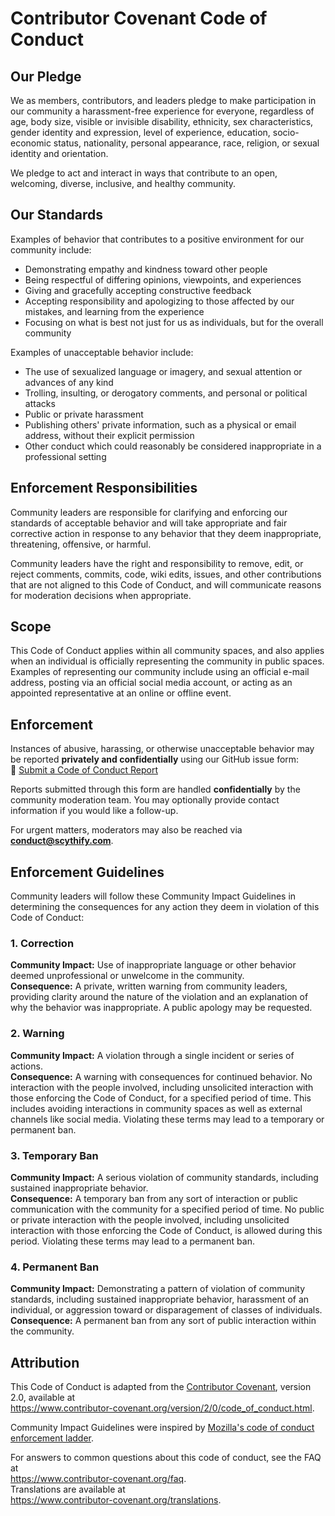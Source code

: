 # Contributor Covenant Code of Conduct

## Our Pledge

We as members, contributors, and leaders pledge to make participation in our
community a harassment-free experience for everyone, regardless of age, body
size, visible or invisible disability, ethnicity, sex characteristics, gender
identity and expression, level of experience, education, socio-economic status,
nationality, personal appearance, race, religion, or sexual identity
and orientation.

We pledge to act and interact in ways that contribute to an open, welcoming,
diverse, inclusive, and healthy community.

## Our Standards

Examples of behavior that contributes to a positive environment for our
community include:

- Demonstrating empathy and kindness toward other people  
- Being respectful of differing opinions, viewpoints, and experiences  
- Giving and gracefully accepting constructive feedback  
- Accepting responsibility and apologizing to those affected by our mistakes,
  and learning from the experience  
- Focusing on what is best not just for us as individuals, but for the
  overall community  

Examples of unacceptable behavior include:

- The use of sexualized language or imagery, and sexual attention or
  advances of any kind  
- Trolling, insulting, or derogatory comments, and personal or political attacks  
- Public or private harassment  
- Publishing others' private information, such as a physical or email
  address, without their explicit permission  
- Other conduct which could reasonably be considered inappropriate in a
  professional setting  

## Enforcement Responsibilities

Community leaders are responsible for clarifying and enforcing our standards of
acceptable behavior and will take appropriate and fair corrective action in
response to any behavior that they deem inappropriate, threatening, offensive,
or harmful.

Community leaders have the right and responsibility to remove, edit, or reject
comments, commits, code, wiki edits, issues, and other contributions that are
not aligned to this Code of Conduct, and will communicate reasons for moderation
decisions when appropriate.

## Scope

This Code of Conduct applies within all community spaces, and also applies when
an individual is officially representing the community in public spaces.
Examples of representing our community include using an official e-mail address,
posting via an official social media account, or acting as an appointed
representative at an online or offline event.

## Enforcement

Instances of abusive, harassing, or otherwise unacceptable behavior may be
reported **privately and confidentially** using our GitHub issue form:  
🔗 [Submit a Code of Conduct Report](https://github.com/vt887/harryfan-reader/issues/new?template=code_of_conduct_report.yml)

Reports submitted through this form are handled **confidentially** by the
community moderation team. You may optionally provide contact information if
you would like a follow-up.  

For urgent matters, moderators may also be reached via **conduct@scythify.com**.

## Enforcement Guidelines

Community leaders will follow these Community Impact Guidelines in determining
the consequences for any action they deem in violation of this Code of Conduct:

### 1. Correction
**Community Impact:** Use of inappropriate language or other behavior deemed
unprofessional or unwelcome in the community.  
**Consequence:** A private, written warning from community leaders, providing
clarity around the nature of the violation and an explanation of why the
behavior was inappropriate. A public apology may be requested.

### 2. Warning
**Community Impact:** A violation through a single incident or series
of actions.  
**Consequence:** A warning with consequences for continued behavior. No
interaction with the people involved, including unsolicited interaction with
those enforcing the Code of Conduct, for a specified period of time. This
includes avoiding interactions in community spaces as well as external channels
like social media. Violating these terms may lead to a temporary or
permanent ban.

### 3. Temporary Ban
**Community Impact:** A serious violation of community standards, including
sustained inappropriate behavior.  
**Consequence:** A temporary ban from any sort of interaction or public
communication with the community for a specified period of time. No public or
private interaction with the people involved, including unsolicited interaction
with those enforcing the Code of Conduct, is allowed during this period.
Violating these terms may lead to a permanent ban.

### 4. Permanent Ban
**Community Impact:** Demonstrating a pattern of violation of community
standards, including sustained inappropriate behavior, harassment of an
individual, or aggression toward or disparagement of classes of individuals.  
**Consequence:** A permanent ban from any sort of public interaction within
the community.

## Attribution

This Code of Conduct is adapted from the [Contributor Covenant][homepage],
version 2.0, available at  
https://www.contributor-covenant.org/version/2/0/code_of_conduct.html.  

Community Impact Guidelines were inspired by [Mozilla's code of conduct
enforcement ladder](https://github.com/mozilla/diversity).  

[homepage]: https://www.contributor-covenant.org  

For answers to common questions about this code of conduct, see the FAQ at  
https://www.contributor-covenant.org/faq.  
Translations are available at  
https://www.contributor-covenant.org/translations.
